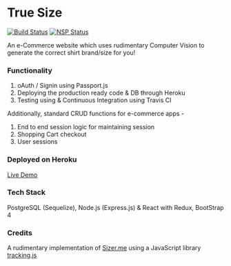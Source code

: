 # True Size
[![Build Status](https://travis-ci.org/lobokevin/truesize.svg?branch=master)](https://travis-ci.org/lobokevin/truesize)
[![NSP Status](https://nodesecurity.io/orgs/kevinlobo/projects/63414c4f-d028-48cd-a8a7-558a35b3aeb9/badge)](https://nodesecurity.io/orgs/kevinlobo/projects/63414c4f-d028-48cd-a8a7-558a35b3aeb9)

An e-Commerce website which uses rudimentary Computer Vision to generate the correct shirt brand/size for you!

### Functionality

1. oAuth / Signin using Passport.js
2. Deploying the production ready code & DB through Heroku
3. Testing using & Continuous Integration using Travis CI

Additionally, standard CRUD functions for e-commerce apps -

1. End to end session logic for maintaining session
2. Shopping Cart checkout
3. User sessions

### Deployed on Heroku

[Live Demo](https://truesize.herokuapp.com)

### Tech Stack

PostgreSQL (Sequelize), Node.js (Express.js) & React with Redux, BootStrap 4

### Credits

A rudimentary implementation of [Sizer.me](http://sizer.me) using a JavaScript library [tracking.js](https://trackingjs.com)
